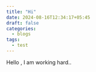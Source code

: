 ```yaml
---
title: "Hi"
date: 2024-08-16T12:34:17+05:45
draft: false
categories:
  - blogs
tags:
  - test
---
```

Hello , I am working hard..